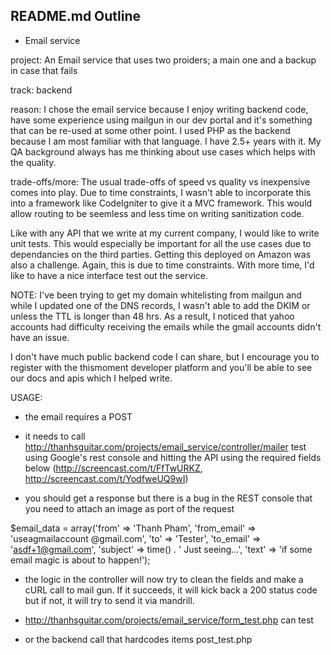 ## README.md Outline


* Email service

project: An Email service that uses two proiders; a main one and a backup in case that fails

track: backend

reason: I chose the email service because I enjoy writing backend code, have some experience using mailgun in our dev portal and it's something that can be re-used at some other point. I used PHP as the backend because I am most familiar with that language. I have 2.5+ years with it. My QA background always has me thinking about use cases which helps with the quality.

trade-offs/more: The usual trade-offs of speed vs quality vs inexpensive comes into play. Due to time constraints, I wasn't able to incorporate this into a framework like CodeIgniter to give it a MVC framework. This would allow routing to be seemless and less time on writing sanitization code.

Like with any API that we write at my current company, I would like to write unit tests. This would especially be important for all the use cases due to dependancies on the third parties. Getting this deployed on Amazon was also a challenge. Again, this is due to time constraints. With more time, I'd like to have a nice interface test out the service.

NOTE: I've been trying to get my domain whitelisting from mailgun and while I updated one of the DNS records, I wasn't able to add the DKIM or unless the TTL is longer than 48 hrs. As a result, I noticed that yahoo accounts had difficulty receiving the emails while the gmail accounts didn't have an issue.

I don't have much public backend code I can share, but I encourage you to register with the thismoment developer platform and you'll be able to see our docs and apis which I helped write.

USAGE:

* the email requires a POST

* it needs to call http://thanhsguitar.com/projects/email_service/controller/mailer
test using Google's rest console and hitting the API using the required fields below (http://screencast.com/t/FfTwURKZ, http://screencast.com/t/YodfweUQ9wI)

* you should get a response but there is a bug in the REST console that you need to attach an image as port of the request

$email_data  = array('from'       => 'Thanh Pham',
                     'from_email' => 'useagmailaccount @gmail.com',
                     'to'         => 'Tester',
                     'to_email'   => 'asdf+1@gmail.com',
                     'subject'    => time() . ' Just seeing...',
                     'text'       => 'if some email magic is about to happen!');

* the logic in the controller will now try to clean the fields and make a cURL call to mail gun. If it succeeds, it will kick back a 200 status code but if not, it will try to send it via mandrill.

* http://thanhsguitar.com/projects/email_service/form_test.php can test 

* or the backend call that hardcodes items post_test.php
